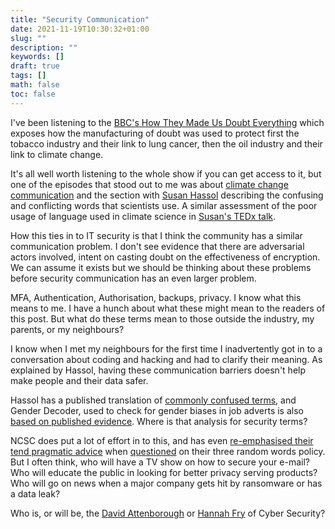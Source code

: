 ```yaml
---
title: "Security Communication"
date: 2021-11-19T10:30:32+01:00
slug: ""
description: ""
keywords: []
draft: true
tags: []
math: false
toc: false
---
```


<!--alex ignore cancer -->
I've been listening to the [BBC's How They Made Us Doubt Everything](https://www.bbc.co.uk/programmes/m000l7q1) which exposes how the manufacturing of doubt was used to protect first the tobacco industry and their link to lung cancer, then the oil industry and their link to climate change.

It's all well worth listening to the whole show if you can get access to it, but one of the episodes that stood out to me was about [climate change communication](https://www.bbc.co.uk/programmes/m000lgk6) and the section with [Susan Hassol](https://twitter.com/ClimateComms) describing the confusing and conflicting words that scientists use. A similar assessment of the poor usage of language used in climate science in [Susan's TEDx talk](https://youtu.be/V-tEmE85QDE).

<!--alex ignore actors-actresses -->
How this ties in to IT security is that I think the community has a similar communication problem. I don't see evidence that there are adversarial actors involved, intent on casting doubt on the effectiveness of encryption. We can assume it exists but we should be thinking about these problems before security communication has an even larger problem.

MFA, Authentication, Authorisation, backups, privacy. I know what this means to me. I have a hunch about what these might mean to the readers of this post. But what do these terms mean to those outside the industry, my parents, or my neighbours?

I know when I met my neighbours for the first time I inadvertently got in to a conversation about coding and hacking and had to clarify their meaning. As explained by Hassol, having these communication barriers doesn't help make people and their data safer.

Hassol has a published translation of [commonly confused terms](https://twitter.com/ClimateComms/status/998325439482515456/photo/1), and Gender Decoder, used to check for gender biases in job adverts is also [based on published evidence](https://gender-decoder.katmatfield.com/about). Where is that analysis for security terms?

NCSC does put a lot of effort in to this, and has even [re-emphasised their tend pragmatic advice](https://www.ncsc.gov.uk/blog-post/the-logic-behind-three-random-words) when [questioned](https://paul.reviews/passwords-why-using-3-random-words-is-a-really-bad-idea/) on their three random words policy. But I often think, who will have a TV show on how to secure your e-mail? Who will educate the public in looking for better privacy serving products? Who will go on news when a major company gets hit by ransomware or has a data leak?

Who is, or will be, the [David Attenborough](https://en.wikipedia.org/wiki/David_Attenborough) or [Hannah Fry](https://en.wikipedia.org/wiki/Hannah_Fry) of Cyber Security?
